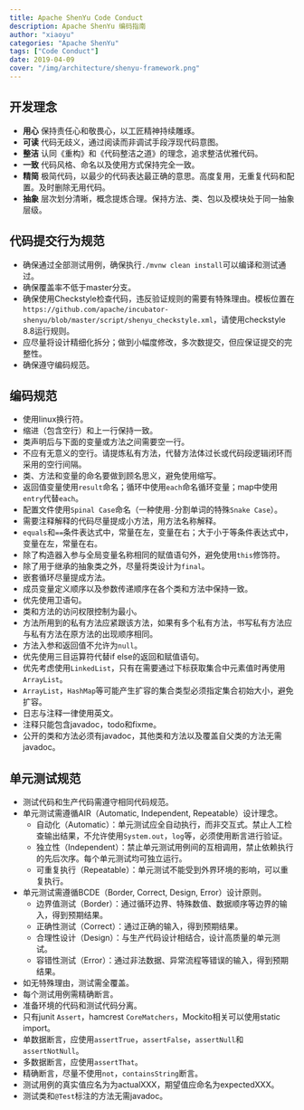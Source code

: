 ```yaml
---
title: Apache ShenYu Code Conduct
description: Apache ShenYu 编码指南
author: "xiaoyu"
categories: "Apache ShenYu"
tags: ["Code Conduct"]
date: 2019-04-09
cover: "/img/architecture/shenyu-framework.png"
---
```



## 开发理念

- **用心** 保持责任心和敬畏心，以工匠精神持续雕琢。
- **可读** 代码无歧义，通过阅读而非调试手段浮现代码意图。
- **整洁** 认同《重构》和《代码整洁之道》的理念，追求整洁优雅代码。
- **一致** 代码风格、命名以及使用方式保持完全一致。
- **精简** 极简代码，以最少的代码表达最正确的意思。高度复用，无重复代码和配置。及时删除无用代码。
- **抽象** 层次划分清晰，概念提炼合理。保持方法、类、包以及模块处于同一抽象层级。

## 代码提交行为规范

- 确保通过全部测试用例，确保执行`./mvnw clean install`可以编译和测试通过。
- 确保覆盖率不低于master分支。
- 确保使用Checkstyle检查代码，违反验证规则的需要有特殊理由。模板位置在`https://github.com/apache/incubator-shenyu/blob/master/script/shenyu_checkstyle.xml`，请使用checkstyle 8.8运行规则。
- 应尽量将设计精细化拆分；做到小幅度修改，多次数提交，但应保证提交的完整性。
- 确保遵守编码规范。

## 编码规范

- 使用linux换行符。
- 缩进（包含空行）和上一行保持一致。
- 类声明后与下面的变量或方法之间需要空一行。
- 不应有无意义的空行。请提炼私有方法，代替方法体过长或代码段逻辑闭环而采用的空行间隔。
- 类、方法和变量的命名要做到顾名思义，避免使用缩写。
- 返回值变量使用`result`命名；循环中使用`each`命名循环变量；map中使用`entry`代替`each`。
- 配置文件使用`Spinal Case`命名（一种使用`-`分割单词的特殊`Snake Case`）。
- 需要注释解释的代码尽量提成小方法，用方法名称解释。
- `equals`和`==`条件表达式中，常量在左，变量在右；大于小于等条件表达式中，变量在左，常量在右。
- 除了构造器入参与全局变量名称相同的赋值语句外，避免使用`this`修饰符。
- 除了用于继承的抽象类之外，尽量将类设计为`final`。
- 嵌套循环尽量提成方法。
- 成员变量定义顺序以及参数传递顺序在各个类和方法中保持一致。
- 优先使用卫语句。
- 类和方法的访问权限控制为最小。
- 方法所用到的私有方法应紧跟该方法，如果有多个私有方法，书写私有方法应与私有方法在原方法的出现顺序相同。
- 方法入参和返回值不允许为`null`。
- 优先使用三目运算符代替if else的返回和赋值语句。
- 优先考虑使用`LinkedList`，只有在需要通过下标获取集合中元素值时再使用`ArrayList`。
- `ArrayList`，`HashMap`等可能产生扩容的集合类型必须指定集合初始大小，避免扩容。
- 日志与注释一律使用英文。
- 注释只能包含javadoc，todo和fixme。
- 公开的类和方法必须有javadoc，其他类和方法以及覆盖自父类的方法无需javadoc。

## 单元测试规范

- 测试代码和生产代码需遵守相同代码规范。
- 单元测试需遵循AIR（Automatic, Independent, Repeatable）设计理念。
  - 自动化（Automatic）：单元测试应全自动执行，而非交互式。禁止人工检查输出结果，不允许使用`System.out`，`log`等，必须使用断言进行验证。
  - 独立性（Independent）：禁止单元测试用例间的互相调用，禁止依赖执行的先后次序。每个单元测试均可独立运行。
  - 可重复执行（Repeatable）：单元测试不能受到外界环境的影响，可以重复执行。
- 单元测试需遵循BCDE（Border, Correct, Design, Error）设计原则。
  - 边界值测试（Border）：通过循环边界、特殊数值、数据顺序等边界的输入，得到预期结果。
  - 正确性测试（Correct）：通过正确的输入，得到预期结果。
  - 合理性设计（Design）：与生产代码设计相结合，设计高质量的单元测试。
  - 容错性测试（Error）：通过非法数据、异常流程等错误的输入，得到预期结果。
- 如无特殊理由，测试需全覆盖。
- 每个测试用例需精确断言。
- 准备环境的代码和测试代码分离。
- 只有junit `Assert`，hamcrest `CoreMatchers`，Mockito相关可以使用static import。
- 单数据断言，应使用`assertTrue`，`assertFalse`，`assertNull`和`assertNotNull`。
- 多数据断言，应使用`assertThat`。
- 精确断言，尽量不使用`not`，`containsString`断言。
- 测试用例的真实值应名为为actualXXX，期望值应命名为expectedXXX。
- 测试类和`@Test`标注的方法无需javadoc。

